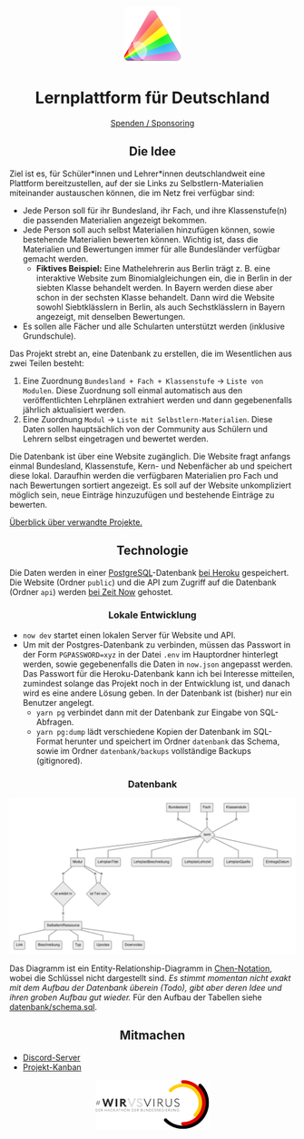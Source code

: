 <div align="center"><img src="bilder/logo-mittel.png"></div>

<h1 align="center">Lernplattform für Deutschland</h1>

<div align="center"><a href="finanzen.md">Spenden / Sponsoring</a></div>

<h2 align="center">Die Idee</h2>

Ziel ist es, für Schüler\*innen und Lehrer\*innen deutschlandweit eine Plattform bereitzustellen, auf der sie Links zu Selbstlern-Materialien miteinander austauschen können, die im Netz frei verfügbar sind:

- Jede Person soll für ihr Bundesland, ihr Fach, und ihre Klassenstufe(n) die passenden Materialien angezeigt bekommen.
- Jede Person soll auch selbst Materialien hinzufügen können, sowie bestehende Materialien bewerten können. Wichtig ist, dass die Materialien und Bewertungen immer für alle Bundesländer verfügbar gemacht werden. 
  - __Fiktives Beispiel:__ Eine Mathelehrerin aus Berlin trägt z. B. eine interaktive Website zum Binomialgleichungen ein, die in Berlin in der siebten Klasse behandelt werden. In Bayern werden diese aber schon in der sechsten Klasse behandelt. Dann wird die Website sowohl Siebtklässlern in Berlin, als auch Sechstklässlern in Bayern angezeigt, mit denselben Bewertungen.
- Es sollen alle Fächer und alle Schularten unterstützt werden (inklusive Grundschule).

Das Projekt strebt an, eine Datenbank zu erstellen, die im Wesentlichen aus zwei Teilen besteht:

1. Eine Zuordnung `Bundesland + Fach + Klassenstufe` → `Liste von Modulen`. Diese Zuordnung soll einmal automatisch aus den veröffentlichten Lehrplänen extrahiert werden und dann gegebenenfalls jährlich aktualisiert werden.
2. Eine Zuordnung `Modul` → `Liste mit Selbstlern-Materialien`. Diese Daten sollen hauptsächlich von der Community aus Schülern und Lehrern selbst eingetragen und bewertet werden.

Die Datenbank ist über eine Website zugänglich. Die Website fragt anfangs einmal Bundesland, Klassenstufe, Kern- und Nebenfächer ab und speichert diese lokal. Daraufhin werden die verfügbaren Materialien pro Fach und nach Bewertungen sortiert angezeigt. Es soll auf der Website unkompliziert möglich sein, neue Einträge hinzuzufügen und bestehende Einträge zu bewerten.

[Überblick über verwandte Projekte.](verwandte-projekte.md)

<h2 align="center">Technologie</h2>

Die Daten werden in einer [PostgreSQL](https://www.postgresql.org/docs/12/index.html)-Datenbank [bei Heroku](https://dashboard.heroku.com/apps/lernplattform-api) gespeichert. Die Website (Ordner `public`) und die API zum Zugriff auf die Datenbank (Ordner `api`) werden [bei Zeit Now](https://zeit.co/davidpomerenke/lernplattform) gehostet.

<h3 align="center">Lokale Entwicklung</h3>

- `now dev` startet einen lokalen Server für Website und API.
- Um mit der Postgres-Datenbank zu verbinden, müssen das Passwort in der Form `PGPASSWORD=xyz` in der Datei `.env` im Hauptordner hinterlegt werden, sowie gegebenenfalls die Daten in `now.json` angepasst werden. Das Passwort für die Heroku-Datenbank kann ich bei Interesse mitteilen, zumindest solange das Projekt noch in der Entwicklung ist, und danach wird es eine andere Lösung geben. In der Datenbank ist (bisher) nur ein Benutzer angelegt.
  - `yarn pg` verbindet dann mit der Datenbank zur Eingabe von SQL-Abfragen.
  - `yarn pg:dump` lädt verschiedene Kopien der Datenbank im SQL-Format herunter und speichert im Ordner `datenbank` das Schema, sowie im Ordner `datenbank/backups` vollständige Backups (gitignored).

<h3 align="center">Datenbank</h3>

![Entity-Relationship Diagramm in Chen-Notation.](bilder/er-diagramm.png)

Das Diagramm ist ein Entity-Relationship-Diagramm in [Chen-Notation](https://www.vertabelo.com/blog/chen-erd-notation/), wobei die Schlüssel nicht dargestellt sind. _Es stimmt momentan nicht exakt mit dem Aufbau der Datenbank überein (Todo), gibt aber deren Idee und ihren groben Aufbau gut wieder._ Für den Aufbau der Tabellen siehe [datenbank/schema.sql](datenbank/schema.sql).

<h2 align="center">Mitmachen</h2>

- [Discord-Server](https://discord.gg/EUUyrK4)
- [Projekt-Kanban](https://github.com/davidpomerenke/deutschland-lernt-selbst/projects/2)

<div align="center"><a href="https://wirvsvirushackathon.org"><img src="bilder/hackathon.png"></a></div>
